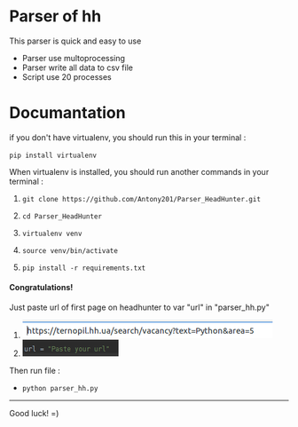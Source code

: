 # Parser of hh

This parser is quick and easy to use

* Parser use multoprocessing 
* Parser write all data to csv file
* Script use 20 processes

# Documantation

if you don't have virtualenv, you should run this in your terminal :

`pip install virtualenv`

When virtualenv is installed, you should run another commands in your terminal :

1. `git clone https://github.com/Antony201/Parser_HeadHunter.git`

2. `cd Parser_HeadHunter`

3. `virtualenv venv`

4. `source venv/bin/activate`

5. `pip install -r requirements.txt`

#### Congratulations!
Just paste url of first page on headhunter to var "url" in "parser_hh.py"

1. ![alt text](https://github.com/Antony201/Parser_HeadHunter/blob/master/Images/serv_link.png "Logo Title Text 1")
2. ![alt text](https://github.com/Antony201/Parser_HeadHunter/blob/master/Images/var.png "Logo Title Text 1")

Then run file :
* `python parser_hh.py`

---
Good luck! =)
